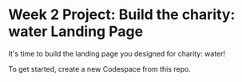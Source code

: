 # Week 2 Project: Build the charity: water Landing Page
It's time to build the landing page you designed for charity: water! 

To get started, create a new Codespace from this repo.